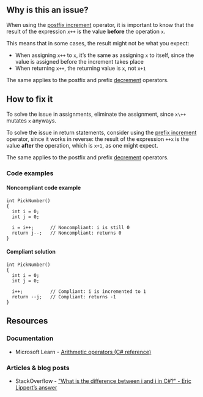 ## Why is this an issue?

When using the [postfix
increment](https://learn.microsoft.com/en-us/dotnet/csharp/language-reference/operators/arithmetic-operators#postfix-increment-operator) operator, it is important to know that the result of the expression `x++` is the value **before** the operation
`x`.

This means that in some cases, the result might not be what you expect:

- When assigning `x++` to `x`, it’s the same as assigning `x` to itself, since the value is assigned before the
  increment takes place
- When returning `x++`, the returning value is `x`, not `x+1`

The same applies to the postfix and prefix [decrement](https://learn.microsoft.com/en-us/dotnet/csharp/language-reference/operators/arithmetic-operators#decrement-operator---)
operators.

## How to fix it

To solve the issue in assignments, eliminate the assignment, since `x\++` mutates `x` anyways.

To solve the issue in return statements, consider using the [prefix
increment](https://learn.microsoft.com/en-us/dotnet/csharp/language-reference/operators/arithmetic-operators#prefix-increment-operator) operator, since it works in reverse: the result of the expression `++x` is the value **after** the operation,
which is `x+1`, as one might expect.

The same applies to the postfix and prefix [decrement](https://learn.microsoft.com/en-us/dotnet/csharp/language-reference/operators/arithmetic-operators#decrement-operator---)
operators.

### Code examples

#### Noncompliant code example

    int PickNumber()
    {
      int i = 0;
      int j = 0;
    
      i = i++;      // Noncompliant: i is still 0
      return j--;   // Noncompliant: returns 0
    }

#### Compliant solution

    int PickNumber()
    {
      int i = 0;
      int j = 0;
    
      i++;          // Compliant: i is incremented to 1
      return --j;   // Compliant: returns -1
    }

## Resources

### Documentation

- Microsoft Learn - [Arithmetic
  operators (C# reference)](https://learn.microsoft.com/en-us/dotnet/csharp/language-reference/operators/arithmetic-operators)

### Articles & blog posts

- StackOverflow - ["What is the difference between i and i in C#?" - Eric Lippert’s answer](https://stackoverflow.com/a/3346729)